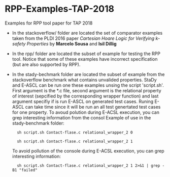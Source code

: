 # RPP-Examples-TAP-2018
Examples for RPP tool paper for TAP 2018

- In the stackoverflow/ folder are located the set of comparator examples taken 
  from the PLDI 2016 paper *Cartesian Hoare Logic for Verifying k-safety Properties*
  by **Marcelo Sousa** and **Isil Dillig**
 
- In the rpp/ folder are located the subset of example for testing the RPP tool.
  Notice that some of these examples have incorrect specification (but are also supported by RPP).

- In the stady-bechmark folder are located the subset of example from the stackoverflow benchmark what
  contains unvalided properties. StaDy and E-ASCL can be run one these examples unsing the script 'script.sh'.
  First argument is the *.c file, second argument is the relational property of interest (sepcified by
  the corresponding wrapper function) and last argument specifiy if is run E-ASCL on generated test cases.
  Runing E-ASCL can take time since it will be run an all test genertated test cases for one property.
  To avoud polution during E-ACSL execution, you can grep interesting information from the consol
  Example of use in the stady-benchmark folder:
  	  
        sh script.sh Contact-flase.c relational_wrapper_2 0
  	     
        sh script.sh Contact-flase.c relational_wrapper_2 1
   	    
    To avoid pollution of the console during E-ACSL execution, you can grep interesting information:
  
        sh script.sh Contact-flase.c relational_wrapper_2 1 2>&1 | grep -B1 "failed"
  